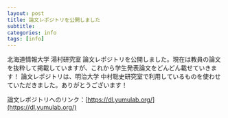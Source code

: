 ```yaml
---
layout: post
title: 論文レポジトリを公開しました
subtitle: 
categories: info
tags: [info]
---
```

北海道情報大学 湯村研究室 論文レポジトリを公開しました。現在は教員の論文を抜粋して掲載していますが、これから学生発表論文をどんどん載せていきます！
論文レポジトリは、明治大学 中村聡史研究室で利用しているものを使わせていただきました。ありがとうございます！

論文レポジトリへのリンク：[https://dl.yumulab.org/](https://dl.yumulab.org/)